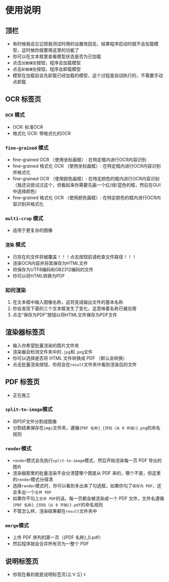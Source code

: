 # 使用说明

## **顶栏**

- 有时候我会忘记把我测试时用的设置改回去，结果程序启动时就不会加载模型，这时候你就要用这里的功能了
- 你可以在文本框里查看模型状态是否为已加载
- 点击`加载模型`按钮，程序会加载模型
- 点击`卸载模型`按钮，程序会卸载模型
- 模型在加载前会先卸载已经加载的模型，这个过程是自动执行的，不需要手动点卸载

## **OCR 标签页**

### `OCR` 模式

- OCR: 标准OCR
- 格式化 OCR: 带格式化的OCR

### `fine-grained` 模式

- fine-grained OCR （使用坐标画框）: 在特定框内进行OCR内容识别
- fine-grained 格式化 OCR （使用坐标画框）: 在特定框内进行OCR内容识别并格式化
- fine-grained OCR （使用颜色画框）: 在特定颜色的框内进行OCR内容识别（我还没尝试过这个，但看起来你需要先画一个红/绿/蓝色的框，然后在GUI中选择颜色）
- fine-grained 格式化 OCR （使用颜色画框）: 在特定颜色的框内进行OCR内容识别并格式化

### `multi-crop` 模式

- 适用于更复杂的图像

### `渲染` 模式

- 已存在的文件将被覆盖！！！点击按钮前请检查文件路径！！！
- 渲染OCR内容并将其保存为HTML文件
- 将保存为UTF8编码和GB2312编码的文件
- 你可以将HTML转换为PDF

### **如何渲染**

1. 在文本框中输入图像名称，这将变成输出文件的基本名称
2. 你会发现下面的三个文本框发生了变化，这意味着名称已被应用
3. 点击“保存为PDF”按钮以将HTML文件保存为PDF文件

## **渲染器标签页**

- 输入你希望批量渲染的图片文件夹
- 渲染器会检测文件夹中的`.jpg`和`.png`文件
- 你可以选择是否将 HTML 文件转换成 PDF （默认会转换）
- 点击批量渲染按钮，你将会在`result`文件夹中看到渲染后的文件

## **PDF 标签页**

- 正在施工

### `split-to-image`模式

- 将PDF文件分割成图像
- 分割结果保存在`imgs`文件夹，遵循`{PDF 名称}_{页码（从 0 开始）}.png`的命名规则

### `render`模式

- `render`模式会先执行`split-to-image`模式，然后开始渲染每一页 PDF 导出的图片
- 渲染器那里的批量渲染不会分清楚哪个图是从 PDF 来的，哪个不是，但这里的`render`模式分得清
- 选择`render`模式时，你可以看到多出来了勾选框，如果你勾了`保存为 PDF`，还会多出一个`合并 PDF`
- 如果你不勾上`合并 PDF`的话，每一页都会被渲染成一个 PDF 文件，文件名遵循`{PDF 名称}_{页码（从 0 开始）}.pdf`的命名规则
- 不管怎么样，渲染结果都在`result`文件夹中

### `merge`模式

- 上传 PDF 序列的第一页（{PDF 名称}_0.pdf）
- 然后程序就会合并所有页为一整个 PDF

## **说明标签页**

- 你现在看的就是说明标签页(≧∀≦)ゞ
